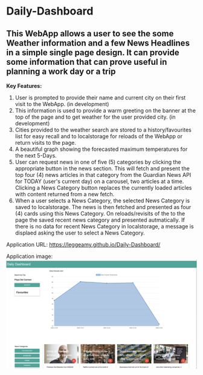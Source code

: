 # Daily-Dashboard

## This WebApp allows a user to see the some Weather information and a few News Headlines in a simple single page design. It can provide some information that can prove useful in planning a work day or a trip

**Key Features:**
1. User is prompted to provide their name and current city on their first visit to the WebApp. (in development)
2. This information is used to provide a warm greeting on the banner at the top of the page and to get weather for the user provided city. (in development)
3. Cities provided to the weather search are stored to a history/favourites list for easy recall and to localstorage for reloads of the WebApp or return visits to the page.
4. A beautiful graph showing the forecasted maximum temperatures for the next 5-Days.
5. User can request news in one of five (5) categories by clicking the appropriate button in the news section. This will fetch and present the top four (4) news articles in that category from the Guardian News API for TODAY (user's current day) on a carousel, two articles at a time. Clicking a News Category button replaces the currently loaded articles with content returned from a new fetch.
6. When a user selects a News Category, the selected News Category is saved to localstorage. The news is then fetched and presented as four (4) cards using this News Category. On reloads/revisits of the to the page the saved recent news category and presented autmatically. If there is no data for recent News Category in localstorage, a message is displaed asking the user to select a News Category.

Application URL: https://leggeamy.github.io/Daily-Dashboard/

Application image: ![Daily-Dashbaord Screenshot](assets/images/daily_dashboard_ss.png "Daily-Dashboard Screenshot")
